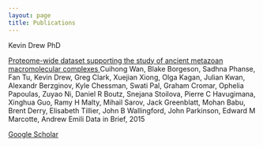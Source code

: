 ```yaml
---
layout: page
title: Publications
---
```


<p class="message">
	Kevin Drew PhD
</p>

<p>
<a href="http://www.sciencedirect.com/science/article/pii/S2352340915003595" target='_blank'>
Proteome-wide dataset supporting the study of ancient metazoan macromolecular complexes
</a>
Cuihong Wan, Blake Borgeson, Sadhna Phanse, Fan Tu, Kevin Drew, Greg Clark, Xuejian Xiong, Olga Kagan, Julian Kwan, Alexandr Berzginov, Kyle Chessman, Swati Pal, Graham Cromar, Ophelia Papoulas, Zuyao Ni, Daniel R Boutz, Snejana Stoilova, Pierre C Havugimana, Xinghua Guo, Ramy H Malty, Mihail Sarov, Jack Greenblatt, Mohan Babu, Brent Derry, Elisabeth Tillier, John B Wallingford, John Parkinson, Edward M Marcotte, Andrew Emili
Data in Brief, 2015

</p>
<p>
</p>



[Google Scholar](https://scholar.google.com/citations?user=zJ8L0GcAAAAJ&hl=en)

